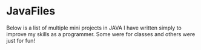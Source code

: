 # JavaFiles
Below is a list of multiple mini projects in JAVA I have written simply to improve my skills as a programmer.
Some were for classes and others were just for fun!
